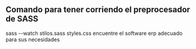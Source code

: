 
## Comando para tener corriendo el preprocesador de SASS

sass --watch stilos.sass styles.css 
encuentre el software erp adecuado para sus necesidades


